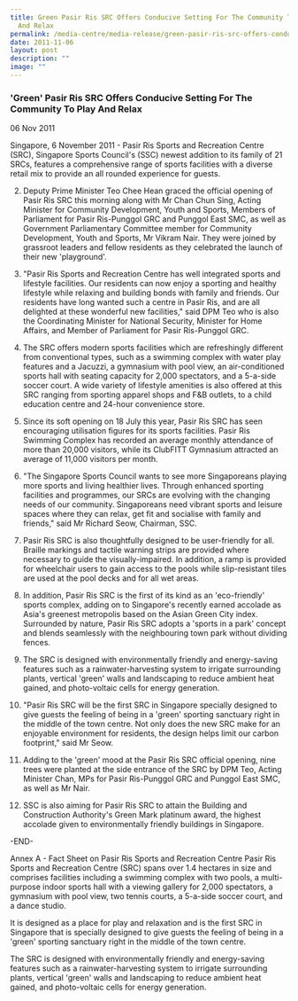 ```yaml
---
title: Green Pasir Ris SRC Offers Conducive Setting For The Community To Play
  And Relax
permalink: /media-centre/media-release/green-pasir-ris-src-offers-conducive-setting-for-the-community/
date: 2011-11-06
layout: post
description: ""
image: ""
---
```

### **'Green' Pasir Ris SRC Offers Conducive Setting For The Community To Play And Relax**

06 Nov 2011


Singapore, 6 November 2011 - Pasir Ris Sports and Recreation Centre (SRC), Singapore Sports Council's (SSC) newest addition to its family of 21 SRCs, features a comprehensive range of sports facilities with a diverse retail mix to provide an all rounded experience for guests.

2.  Deputy Prime Minister Teo Chee Hean graced the official opening of Pasir Ris SRC this morning along with Mr Chan Chun Sing, Acting Minister for Community Development, Youth and Sports, Members of Parliament for Pasir Ris-Punggol GRC and Punggol East SMC, as well as Government Parliamentary Committee member for Community Development, Youth and Sports, Mr Vikram Nair. They were joined by grassroot leaders and fellow residents as they celebrated the launch of their new 'playground'.

3. "Pasir Ris Sports and Recreation Centre has well integrated sports and lifestyle facilities. Our residents can now enjoy a sporting and healthy lifestyle while relaxing and building bonds with family and friends. Our residents have long wanted such a centre in Pasir Ris, and are all delighted at these wonderful new facilities," said DPM Teo who is also the Coordinating Minister for National Security, Minister for Home Affairs, and Member of Parliament for Pasir Ris-Punggol GRC.

4. The SRC offers modern sports facilities which are refreshingly different from conventional types, such as a swimming complex with water play features and a Jacuzzi, a gymnasium with pool view, an air-conditioned sports hall with seating capacity for 2,000 spectators, and a 5-a-side soccer court. A wide variety of lifestyle amenities is also offered at this SRC ranging from sporting apparel shops and F&B outlets, to a child education centre and 24-hour convenience store.

5.  Since its soft opening on 18 July this year, Pasir Ris SRC has seen encouraging utilisation figures for its sports facilities. Pasir Ris Swimming Complex has recorded an average monthly attendance of more than 20,000 visitors, while its ClubFITT Gymnasium attracted an average of 11,000 visitors per month.

6. "The Singapore Sports Council wants to see more Singaporeans playing more sports and living healthier lives. Through enhanced sporting facilities and programmes, our SRCs are evolving with the changing needs of our community. Singaporeans need vibrant sports and leisure spaces where they can relax, get fit and socialise with family and friends," said Mr Richard Seow, Chairman, SSC.

7. Pasir Ris SRC is also thoughtfully designed to be user-friendly for all. Braille markings and tactile warning strips are provided where necessary to guide the visually-impaired. In addition, a ramp is provided for wheelchair users to gain access to the pools while slip-resistant tiles are used at the pool decks and for all wet areas.

8. In addition, Pasir Ris SRC is the first of its kind as an 'eco-friendly' sports complex, adding on to Singapore's recently earned accolade as Asia's greenest metropolis based on the Asian Green City index. Surrounded by nature, Pasir Ris SRC adopts a 'sports in a park' concept and blends seamlessly with the neighbouring town park without dividing fences.

9. The SRC is designed with environmentally friendly and energy-saving features such as a rainwater-harvesting system to irrigate surrounding plants, vertical 'green' walls and landscaping to reduce ambient heat gained, and photo-voltaic cells for energy generation.

10. "Pasir Ris SRC will be the first SRC in Singapore specially designed to give guests the feeling of being in a 'green' sporting sanctuary right in the middle of the town centre. Not only does the new SRC make for an enjoyable environment for residents, the design helps limit our carbon footprint," said Mr Seow.

11. Adding to the 'green' mood at the Pasir Ris SRC official opening, nine trees were planted at the side entrance of the SRC by DPM Teo, Acting Minister Chan, MPs for Pasir Ris-Punggol GRC and Punggol East SMC, as well as Mr Nair.

12.  SSC is also aiming for Pasir Ris SRC to attain the Building and Construction Authority's Green Mark platinum award, the highest accolade given to environmentally friendly buildings in Singapore.

-END-

Annex A - Fact Sheet on Pasir Ris Sports and Recreation Centre
Pasir Ris Sports and Recreation Centre (SRC) spans over 1.4 hectares in size and comprises facilities including a swimming complex with two pools, a multi-purpose indoor sports hall with a viewing gallery for 2,000 spectators, a gymnasium with pool view, two tennis courts, a 5-a-side soccer court, and a dance studio.

It is designed as a place for play and relaxation and is the first SRC in Singapore that is specially designed to give guests the feeling of being in a 'green' sporting sanctuary right in the middle of the town centre.

The SRC is designed with environmentally friendly and energy-saving features such as a rainwater-harvesting system to irrigate surrounding plants, vertical 'green' walls and landscaping to reduce ambient heat gained, and photo-voltaic cells for energy generation.